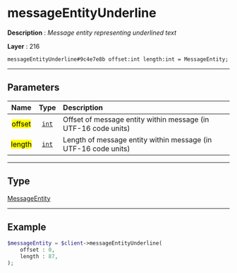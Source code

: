 # messageEntityUnderline

**Description** : *Message entity representing underlined text*

**Layer** : 216

```tl
messageEntityUnderline#9c4e7e8b offset:int length:int = MessageEntity;
```

---

## Parameters

| Name | Type | Description |
| :---: | :---: | :--- |
| <mark>offset</mark> | [`int`](type/int) | Offset of message entity within message (in UTF-16 code units) |
| <mark>length</mark> | [`int`](type/int) | Length of message entity within message (in UTF-16 code units) |

---

## Type

[MessageEntity](type/MessageEntity)

---

## Example

```php
$messageEntity = $client->messageEntityUnderline(
	offset : 0,
	length : 87,
);
```